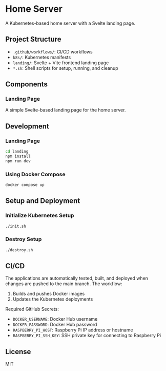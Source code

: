 # Home Server

A Kubernetes-based home server with a Svelte landing page.

## Project Structure

- `.github/workflows/`: CI/CD workflows
- `k8s/`: Kubernetes manifests
- `landing/`: Svelte + Vite frontend landing page
- `*.sh`: Shell scripts for setup, running, and cleanup

## Components

### Landing Page

A simple Svelte-based landing page for the home server.

## Development

### Landing Page

```bash
cd landing
npm install
npm run dev
```

### Using Docker Compose

```bash
docker compose up
```

## Setup and Deployment

### Initialize Kubernetes Setup

```bash
./init.sh
```

### Destroy Setup

```bash
./destroy.sh
```

## CI/CD

The applications are automatically tested, built, and deployed when changes are pushed to the main branch. The workflow:

1. Builds and pushes Docker images
2. Updates the Kubernetes deployments

Required GitHub Secrets:

- `DOCKER_USERNAME`: Docker Hub username
- `DOCKER_PASSWORD`: Docker Hub password
- `RASPBERRY_PI_HOST`: Raspberry Pi IP address or hostname
- `RASPBERRY_PI_SSH_KEY`: SSH private key for connecting to Raspberry Pi

## License

MIT

